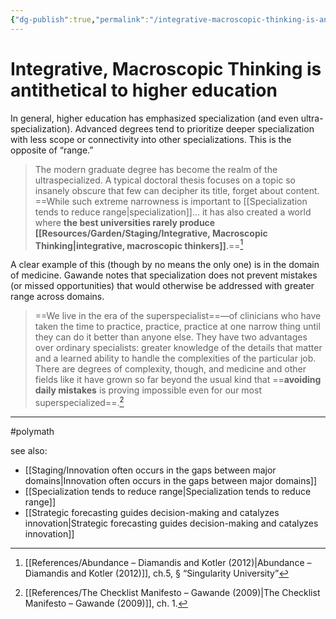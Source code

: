 ```yaml
---
{"dg-publish":true,"permalink":"/integrative-macroscopic-thinking-is-antithetical-to-higher-education/"}
---
```


# Integrative, Macroscopic Thinking is antithetical to higher education

In general, higher education has emphasized specialization (and even ultra-specialization). Advanced degrees tend to prioritize deeper specialization with less scope or connectivity into other specializations. This is the opposite of “range.”

> The modern graduate degree has become the realm of the ultraspecialized. A typical doctoral thesis focuses on a topic so insanely obscure that few can decipher its title, forget about content. ==While such extreme narrowness is important to [[Specialization tends to reduce range\|specialization]]… it has also created a world where **the best universities rarely produce [[Resources/Garden/Staging/Integrative, Macroscopic Thinking\|integrative, macroscopic thinkers]]**.==[^2]

A clear example of this (though by no means the only one) is in the domain of medicine. Gawande notes that specialization does not prevent mistakes (or missed opportunities) that would otherwise be addressed with greater range across domains.

> ==We live in the era of the superspecialist==—of clinicians who have taken the time to practice, practice, practice at one narrow thing until they can do it better than anyone else. They have two advantages over ordinary specialists: greater knowledge of the details that matter and a learned ability to handle the complexities of the particular job. There are degrees of complexity, though, and medicine and other fields like it have grown so far beyond the usual kind that ==**avoiding daily mistakes** is proving impossible even for our most superspecialized==.[^1]

---
#polymath 

see also:
- [[Staging/Innovation often occurs in the gaps between major domains\|Innovation often occurs in the gaps between major domains]]
- [[Specialization tends to reduce range\|Specialization tends to reduce range]]
- [[Strategic forecasting guides decision-making and catalyzes innovation\|Strategic forecasting guides decision-making and catalyzes innovation]]

[^1]: [[References/The Checklist Manifesto – Gawande (2009)\|The Checklist Manifesto – Gawande (2009)]], ch. 1.
[^2]: [[References/Abundance – Diamandis and Kotler (2012)\|Abundance – Diamandis and Kotler (2012)]], ch.5, § “Singularity University”